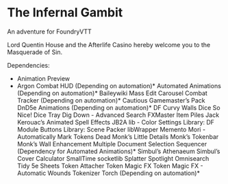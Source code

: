 # The Infernal Gambit
An adventure for FoundryVTT

Lord Quentin House and the Afterlife Casino hereby welcome you to the Masquerade of Sin.

Dependencies:

* Animation Preview
* Argon Combat HUD (Depending on automation)*
Automated Animations (Depending on automation)*
Baileywiki Mass Edit
Carousel Combat Tracker (Depending on automation)*
Cautious Gamemaster’s Pack
DnD5e Animations (Depending on automation)*
DF Curvy Walls
Dice So Nice!
Dice Tray
Dig Down - Advanced Search
FXMaster
Item Piles
Jack Kerouac’s Animated Spell Effects
JB2A
lib - Color Settings
Library: DF Module Buttons
Library: Scene Packer
libWrapper
Memento Mori - Automatically Mark Tokens Dead
Monk’s Little Details
Monk’s Tokenbar
Monk’s Wall Enhancement
Multiple Document Selection
Sequencer (Dependency for Automated Animations)*
Simbul’s Athenaeum
Simbul’s Cover Calculator
SmallTime
socketlib
Splatter
Spotlight Omnisearch
Tidy 5e Sheets
Token Attacher
Token Magic FX
Token Magic FX - Automatic Wounds
Tokenizer
Torch (Depending on automation)*
